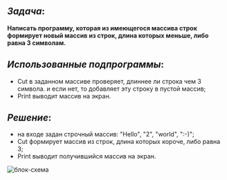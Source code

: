 ## _Задача_:
**Написать программу, которая из имеющегося массива строк формирует новый массив из строк, длина которых меньше, либо равна 3 символам.**

## _Использованные подпрограммы_:
* Cut в заданном массиве проверяет, длиннее ли строка чем 3 символа. и если нет, то добавляет эту строку в пустой массив;
* Print выводит массив на экран.

## _Решение_:
* на входе задан строчный массив: "Hello", "2", "world", ":-)"; 
* Cut формирует массив из строк, длина которых короче, либо равна 3;
* Print выводит получившийся массив на экран.

![блок-схема](https://user-images.githubusercontent.com/116202203/209393052-84334268-b5bd-45f7-8d7d-e4aa82f91508.png)
